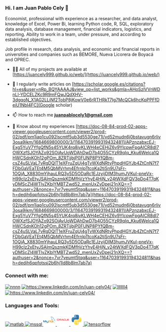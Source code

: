 ### Hi. I am Juan Pablo Cely 👋


Economist, professional with experience as a researcher, and data analyst, knowledge of Excel, Power Bi, learning Python code, R, SQL, exploratory data analysis, database management, financial indicators, logistics, and reporting. Ability to work in a team, under pressure, and according to established objectives.

Job profile in research, data analysis, and economic and financial reports in
universities and companies such as BEMORE, Nueva Licorera de Boyacá and
OPREC.

- 👨‍💻 All of my projects are available at [https://juancely999.github.io/web/](https://juancely999.github.io/web/)

- 📝 I regularly write articles on [https://scholar.google.es/citations?hl=es&user=nRp_BQYAAAAJ&view_op=list_works&gmla=AHoSzlVVnWDnLI-YDCELZKc9R9mFQwJQdXHV-3dgqoN_X1AG2LLiNf2TobP8jKowV0e6rRTHRkT7Ig7McQCk6hcKpPPFfDeiU1NbI4FC](Google scholar)

- 📫 How to reach me **juanpablocely1@gmail.com**

- 📄 Know about my experiences [https://doc-08-84-prod-02-apps-viewer.googleusercontent.com/viewer2/prod-02/pdf/pm1iap1cu092lscmtf5ub3d5530ge71l/vd52mudn6j0bstavugn6rliv3osa9ikm/1684669800000/3/116470391993194324811/APznzabxcEJ-Exg5YuV7YfgQfN5s45YUK4rq8jvKLWH4eCEHiZ6v9YIcpwFpgAICR8dI7OWXzfSJOYAZo92SOiAvUoWDAhDwD7b4O55CYzR9qIq_Kku6Welca1QHWCSdnKOh12gPOm_8ZRTjjbjP0FUNP8PYfQBm-csZ4uSLVaL7vRgDQlT1eXFruZqUj4gTvWXdNRtvPhpdHGYJb4ZtCnN7f7FDbGaVEaTEt4M5QbMVrhm4EfrnlpTtcoKa2tiSn9U7sFr-1OQjA_X8830mYjhauLRQ3y5D5ODaRc1EJzyijDIM3humJVKuI-pneVx-H99cIz2xEtyJSAlmQszmkKDMfhVzYhyE4HjN_y24tWXdFQV3pDo4T7qKyDMScZl4WTlyZKblYMBTZwd52_menUxZvDpej21nXQ==?authuser=2&nonce=7vr7veumt5tqq&user=116470391993194324811&hash=dedih6qpfotssj2b6hj1ld8b8lm7ab7a](https://doc-08-84-prod-02-apps-viewer.googleusercontent.com/viewer2/prod-02/pdf/pm1iap1cu092lscmtf5ub3d5530ge71l/vd52mudn6j0bstavugn6rliv3osa9ikm/1684669800000/3/116470391993194324811/APznzabxcEJ-Exg5YuV7YfgQfN5s45YUK4rq8jvKLWH4eCEHiZ6v9YIcpwFpgAICR8dI7OWXzfSJOYAZo92SOiAvUoWDAhDwD7b4O55CYzR9qIq_Kku6Welca1QHWCSdnKOh12gPOm_8ZRTjjbjP0FUNP8PYfQBm-csZ4uSLVaL7vRgDQlT1eXFruZqUj4gTvWXdNRtvPhpdHGYJb4ZtCnN7f7FDbGaVEaTEt4M5QbMVrhm4EfrnlpTtcoKa2tiSn9U7sFr-1OQjA_X8830mYjhauLRQ3y5D5ODaRc1EJzyijDIM3humJVKuI-pneVx-H99cIz2xEtyJSAlmQszmkKDMfhVzYhyE4HjN_y24tWXdFQV3pDo4T7qKyDMScZl4WTlyZKblYMBTZwd52_menUxZvDpej21nXQ==?authuser=2&nonce=7vr7veumt5tqq&user=116470391993194324811&hash=dedih6qpfotssj2b6hj1ld8b8lm7ab7a)

<h3 align="left">Connect with me:</h3>
<p align="left">
  <a href="https://scholar.google.es/citations?hl=es&user=nRp_BQYAAAAJ&view_op=list_works&gmla=AHoSzlVVnWDnLI-YDCELZKc9R9mFQwJQdXHV-3dgqoN_X1AG2LLiNf2TobP8jKowV0e6rRTHRkT7Ig7McQCk6hcKpPPFfDeiU1NbI4FC" target="blank"><img align="center" src="https://raw.githubusercontent.com/rahuldkjain/github-profile-readme-generator/master/src/images/icons/Social/rss.svg" alt="nnnn" height="30" width="40" /></a>
  <a href="https://juancely999.github.io/web/" target="blank"><img align="center" src="https://raw.githubusercontent.com/rahuldkjain/github-profile-readme-generator/master/src/images/icons/Social/codeforces.svg" alt="https://www.linkedin.com/in/juan-cely04/" height="30" width="40" /></a>
<a href="https://twitter.com/JCely04" target="blank"><img align="center" src="https://raw.githubusercontent.com/rahuldkjain/github-profile-readme-generator/master/src/images/icons/Social/twitter.svg" alt="lllllll4" height="30" width="40" /></a>
<a href="https://www.linkedin.com/in/juan-cely04/" target="blank"><img align="center" src="https://raw.githubusercontent.com/rahuldkjain/github-profile-readme-generator/master/src/images/icons/Social/linked-in-alt.svg" alt="https://www.linkedin.com/in/juan-cely04/" height="30" width="40" /></a>
</p>

<h3 align="left">Languages and Tools:</h3>
<p align="left"> <a href="https://www.mathworks.com/" target="_blank" rel="noreferrer"> <img src="https://upload.wikimedia.org/wikipedia/commons/2/21/Matlab_Logo.png" alt="matlab" width="40" height="40"/> </a> <a href="https://www.microsoft.com/en-us/sql-server" target="_blank" rel="noreferrer"> <img src="https://www.svgrepo.com/show/303229/microsoft-sql-server-logo.svg" alt="mssql" width="40" height="40"/> </a> <a href="https://www.mysql.com/" target="_blank" rel="noreferrer"> <img src="https://raw.githubusercontent.com/devicons/devicon/master/icons/mysql/mysql-original-wordmark.svg" alt="mysql" width="40" height="40"/> </a> <a href="https://www.oracle.com/" target="_blank" rel="noreferrer"> <img src="https://raw.githubusercontent.com/devicons/devicon/master/icons/oracle/oracle-original.svg" alt="oracle" width="40" height="40"/> </a> <a href="https://www.python.org" target="_blank" rel="noreferrer"> <img src="https://raw.githubusercontent.com/devicons/devicon/master/icons/python/python-original.svg" alt="python" width="40" height="40"/> </a> <a href="https://www.tensorflow.org" target="_blank" rel="noreferrer"> <img src="https://www.vectorlogo.zone/logos/tensorflow/tensorflow-icon.svg" alt="tensorflow" width="40" height="40"/> </a> </p>
